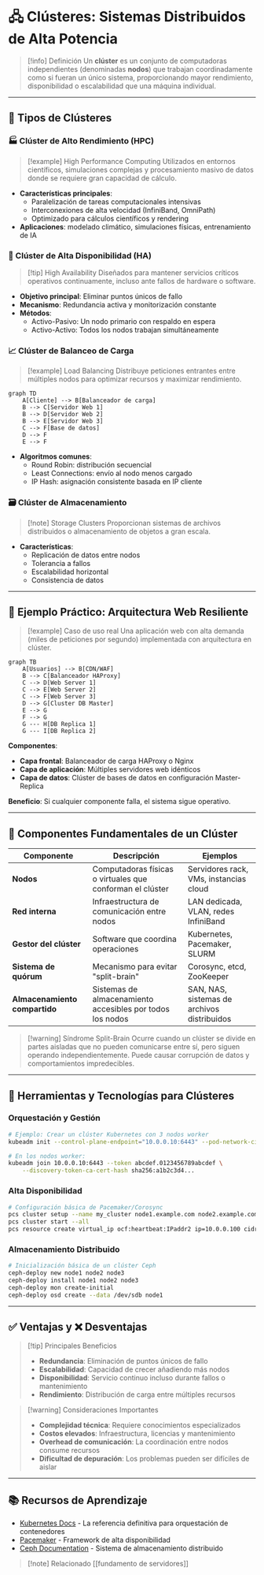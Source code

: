 # 🖧 Clústeres: Sistemas Distribuidos de Alta Potencia

> [!info] Definición
> Un **clúster** es un conjunto de computadoras independientes (denominadas **nodos**) que trabajan coordinadamente como si fueran un único sistema, proporcionando mayor rendimiento, disponibilidad o escalabilidad que una máquina individual.

---

## 🔧 Tipos de Clústeres

### 🏭 Clúster de Alto Rendimiento (HPC)
> [!example] High Performance Computing
> Utilizados en entornos científicos, simulaciones complejas y procesamiento masivo de datos donde se requiere gran capacidad de cálculo.

- **Características principales**:
  - Paralelización de tareas computacionales intensivas
  - Interconexiones de alta velocidad (InfiniBand, OmniPath)
  - Optimizado para cálculos científicos y rendering
- **Aplicaciones**: modelado climático, simulaciones físicas, entrenamiento de IA

### 🔁 Clúster de Alta Disponibilidad (HA)
> [!tip] High Availability
> Diseñados para mantener servicios críticos operativos continuamente, incluso ante fallos de hardware o software.

- **Objetivo principal**: Eliminar puntos únicos de fallo
- **Mecanismo**: Redundancia activa y monitorización constante
- **Métodos**:
  - Activo-Pasivo: Un nodo primario con respaldo en espera
  - Activo-Activo: Todos los nodos trabajan simultáneamente

### 📈 Clúster de Balanceo de Carga
> [!example] Load Balancing
> Distribuye peticiones entrantes entre múltiples nodos para optimizar recursos y maximizar rendimiento.

```mermaid
graph TD
    A[Cliente] --> B[Balanceador de carga]
    B --> C[Servidor Web 1]
    B --> D[Servidor Web 2]
    B --> E[Servidor Web 3]
    C --> F[Base de datos]
    D --> F
    E --> F
```

- **Algoritmos comunes**:
  - Round Robin: distribución secuencial
  - Least Connections: envío al nodo menos cargado
  - IP Hash: asignación consistente basada en IP cliente

### 🗃️ Clúster de Almacenamiento
> [!note] Storage Clusters
> Proporcionan sistemas de archivos distribuidos o almacenamiento de objetos a gran escala.

- **Características**:
  - Replicación de datos entre nodos
  - Tolerancia a fallos
  - Escalabilidad horizontal
  - Consistencia de datos

---

## 💬 Ejemplo Práctico: Arquitectura Web Resiliente

> [!example] Caso de uso real
> Una aplicación web con alta demanda (miles de peticiones por segundo) implementada con arquitectura en clúster.

```mermaid
graph TB
    A[Usuarios] --> B[CDN/WAF]
    B --> C[Balanceador HAProxy]
    C --> D[Web Server 1]
    C --> E[Web Server 2]
    C --> F[Web Server 3]
    D --> G[Cluster DB Master]
    E --> G
    F --> G
    G --- H[DB Replica 1]
    G --- I[DB Replica 2]
```

**Componentes**:
- **Capa frontal**: Balanceador de carga HAProxy o Nginx
- **Capa de aplicación**: Múltiples servidores web idénticos
- **Capa de datos**: Clúster de bases de datos en configuración Master-Replica

**Beneficio**: Si cualquier componente falla, el sistema sigue operativo.

---

## 🧱 Componentes Fundamentales de un Clúster

| Componente | Descripción | Ejemplos |
|------------|-------------|----------|
| **Nodos** | Computadoras físicas o virtuales que conforman el clúster | Servidores rack, VMs, instancias cloud |
| **Red interna** | Infraestructura de comunicación entre nodos | LAN dedicada, VLAN, redes InfiniBand |
| **Gestor del clúster** | Software que coordina operaciones | Kubernetes, Pacemaker, SLURM |
| **Sistema de quórum** | Mecanismo para evitar "split-brain" | Corosync, etcd, ZooKeeper |
| **Almacenamiento compartido** | Sistemas de almacenamiento accesibles por todos los nodos | SAN, NAS, sistemas de archivos distribuidos |

> [!warning] Síndrome Split-Brain
> Ocurre cuando un clúster se divide en partes aisladas que no pueden comunicarse entre sí, pero siguen operando independientemente. Puede causar corrupción de datos y comportamientos impredecibles.

---

## 🧰 Herramientas y Tecnologías para Clústeres

### Orquestación y Gestión

```bash
# Ejemplo: Crear un clúster Kubernetes con 3 nodos worker
kubeadm init --control-plane-endpoint="10.0.0.10:6443" --pod-network-cidr=10.244.0.0/16

# En los nodos worker:
kubeadm join 10.0.0.10:6443 --token abcdef.0123456789abcdef \
    --discovery-token-ca-cert-hash sha256:a1b2c3d4...
```

### Alta Disponibilidad

```bash
# Configuración básica de Pacemaker/Corosync
pcs cluster setup --name my_cluster node1.example.com node2.example.com
pcs cluster start --all
pcs resource create virtual_ip ocf:heartbeat:IPaddr2 ip=10.0.0.100 cidr_netmask=24 op monitor interval=10s
```

### Almacenamiento Distribuido

```bash
# Inicialización básica de un clúster Ceph
ceph-deploy new node1 node2 node3
ceph-deploy install node1 node2 node3
ceph-deploy mon create-initial
ceph-deploy osd create --data /dev/sdb node1
```

---

## ✅ Ventajas y ❌ Desventajas

> [!tip] Principales Beneficios
> - **Redundancia**: Eliminación de puntos únicos de fallo
> - **Escalabilidad**: Capacidad de crecer añadiendo más nodos
> - **Disponibilidad**: Servicio continuo incluso durante fallos o mantenimiento
> - **Rendimiento**: Distribución de carga entre múltiples recursos

> [!warning] Consideraciones Importantes
> - **Complejidad técnica**: Requiere conocimientos especializados
> - **Costos elevados**: Infraestructura, licencias y mantenimiento
> - **Overhead de comunicación**: La coordinación entre nodos consume recursos
> - **Dificultad de depuración**: Los problemas pueden ser difíciles de aislar

---

## 📚 Recursos de Aprendizaje

- [Kubernetes Docs](https://kubernetes.io/docs/home/) - La referencia definitiva para orquestación de contenedores
- [Pacemaker](https://clusterlabs.org/pacemaker/) - Framework de alta disponibilidad
- [Ceph Documentation](https://docs.ceph.com/en/latest/) - Sistema de almacenamiento distribuido

> [!note] Relacionado
> [[fundamento de servidores]]